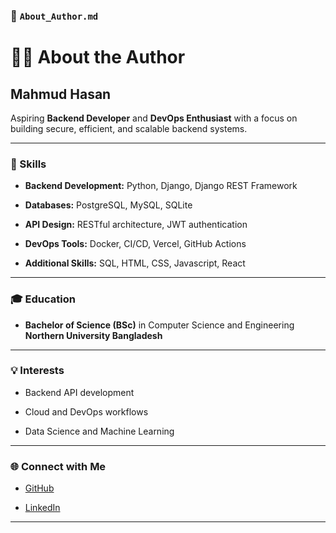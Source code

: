 ### 📄 `About_Author.md`

# 👨‍💻 About the Author

## Mahmud Hasan

Aspiring **Backend Developer** and **DevOps Enthusiast** with a focus on building secure, efficient, and scalable backend systems.

---

### 🧠 Skills

-   **Backend Development:** Python, Django, Django REST Framework
    
-   **Databases:** PostgreSQL, MySQL, SQLite
    
-   **API Design:** RESTful architecture, JWT authentication
    
-   **DevOps Tools:** Docker, CI/CD, Vercel, GitHub Actions
    
-   **Additional Skills:** SQL, HTML, CSS, Javascript, React
    

---

### 🎓 Education

-   **Bachelor of Science (BSc)** in Computer Science and Engineering  
    **Northern University Bangladesh**
    

---

### 💡 Interests

-   Backend API development
    
-   Cloud and DevOps workflows
    
-   Data Science and Machine Learning
    

---

### 🌐 Connect with Me

-   [GitHub](https://github.com/Mahmud-Hasan2024)
    
-   [LinkedIn](https://www.linkedin.com/in/mahmud-hasan-2a19892a6/)
    

---